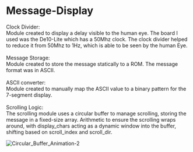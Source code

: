 # Message-Display
Clock Divider:\
Module created to display a delay visible to the human eye. The board I used was the De10-Lite which has a 50Mhz clock.
The clock divider helped to reduce it from 50Mhz to 1Hz, which is able to be seen by the human Eye. <br><br>
Message Storage:\
Module created to store the message statically to a ROM. The message format was in ASCII. <br><br>
ASCII converter:\
Module created to manually map the ASCII value to a binary pattern for the 7-segment display.  <br><br>
Scrolling Logic:\
The scrolling module uses a circular buffer to manage scrolling, storing the message in a fixed-size array. Arithmetic to ensure the scrolling wraps around, with display_chars acting as a dynamic window into the buffer, shifting based on scroll_index and scroll_dir.



![Circular_Buffer_Animation-2](https://github.com/user-attachments/assets/e673cbb9-dfe2-4145-a29f-2b5a3eb699e4)
